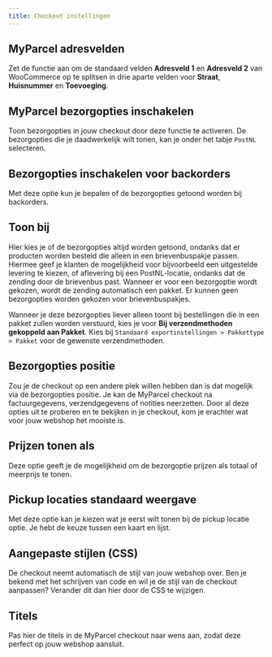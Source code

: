 ```yaml
---
title: Checkout instellingen
---
```


## MyParcel adresvelden

Zet de functie aan om de standaard velden **Adresveld 1** en **Adresveld 2** van
WooCommerce op te splitsen in drie aparte velden voor **Straat**, **Huisnummer**
en **Toevoeging**.

<MPImg src="/documentation/woocommerce/woocommerce-myparcel-adresvelden.jpg" alt="woocommerce MyParcel adresvelden" />

## MyParcel bezorgopties inschakelen

Toon bezorgopties in jouw checkout door deze functie te activeren. De
bezorgopties die je daadwerkelijk wilt tonen, kan je onder het tabje `PostNL`
selecteren.

## Bezorgopties inschakelen voor backorders

Met deze optie kun je bepalen of de bezorgopties getoond worden bij backorders.

<MPImg src="/documentation/woocommerce/woocommerce-backorders.jpg" alt="woocommerce backorders" />

## Toon bij

Hier kies je of de bezorgopties altijd worden getoond, ondanks dat er producten
worden besteld die alleen in een brievenbuspakje passen. Hiermee geef je klanten
de mogelijkheid voor bijvoorbeeld een uitgestelde levering te kiezen, of
aflevering bij een PostNL-locatie, ondanks dat de zending door de brievenbus
past. Wanneer er voor een bezorgoptie wordt gekozen, wordt de zending
automatisch een pakket. Er kunnen geen bezorgopties worden gekozen voor
brievenbuspakjes.

Wanneer je deze bezorgopties liever alleen toont bij bestellingen die in een
pakket zullen worden verstuurd, kies je voor **Bij verzendmethoden gekoppeld aan
Pakket**. Kies bij `Standaard exportinstellingen > Pakkettype > Pakket` voor de
gewenste verzendmethoden.

<MPImg src="/documentation/woocommerce/woocommerce-toon-delivery-options-bij.jpg" alt="woocommerce toon delivery options bij" />

## Bezorgopties positie

Zou je de checkout op een andere plek willen hebben dan is dat mogelijk via de
bezorgopties positie. Je kan de MyParcel checkout na factuurgegevens,
verzendgegevens of notities neerzetten. Door al deze opties uit te proberen en
te bekijken in je checkout, kom je erachter wat voor jouw webshop het mooiste
is.

<MPImg src="/documentation/woocommerce/woocommerce-bezorgoptie-positie.jpg" alt="woocommerce bezorgoptie positie" />

## Prijzen tonen als

Deze optie geeft je de mogelijkheid om de bezorgoptie prijzen als totaal of
meerprijs te tonen.

<MPImg src="/documentation/woocommerce/woocommerce-prijzen-tonen.jpg" alt="woocommerce prijzen tonen" />

## Pickup locaties standaard weergave

Met deze optie kan je kiezen wat je eerst wilt tonen bij de pickup locatie
optie. Je hebt de keuze tussen een kaart en lijst.

<MPImg src="/documentation/woocommerce/woocommerce-locaties-standaard-weergave.jpg" alt="woocommerce locaties standaard weergave" />

## Aangepaste stijlen (CSS)

De checkout neemt automatisch de stijl van jouw webshop over. Ben je bekend met
het schrijven van code en wil je de stijl van de checkout aanpassen? Verander
dit dan hier door de CSS te wijzigen.

<MPImg src="/documentation/woocommerce/woocommerce-aanpassen-stijlen.jpg" alt="woocommerce delivery options stijlen aanpassen" />

## Titels

Pas hier de titels in de MyParcel checkout naar wens aan, zodat deze perfect op
jouw webshop aansluit.

<MPImg src="/documentation/woocommerce/woocommerce-titels-aanpassen.jpg" alt="woocommerce titels aanpassen" />
